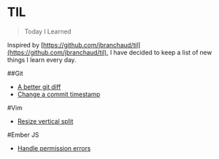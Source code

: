 # TIL
> Today I Learned

Inspired by [https://github.com/jbranchaud/til](https://github.com/jbranchaud/til), I have decided to keep a list of new things I learn every day.

##Git
* [A better git diff](git/diff-so-fancy.md)
* [Change a commit timestamp](git/change-commit-timestamp.md)

#Vim
* [Resize vertical split](vim/resize-split.md)

#Ember JS
* [Handle permission errors](ember/no-auth-permission.md)

